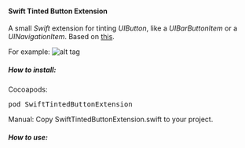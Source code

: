<h4>Swift Tinted Button Extension</h4>

A small <i>Swift</i> extension for tinting <i>UIButton</i>, like a <i>UIBarButtonItem</i> or a <i>UINavigationItem</i>. Based on <a href="https://github.com/filipstefansson/UITintedButton">this</a>.

For example:
![alt tag](https://raw.github.com/maximbilan/SwiftTintedButtonExtension/master/img/4.png)

<h5>How to install:</h5>
Cocoapods:
<pre>
pod SwiftTintedButtonExtension
</pre>
Manual:
Copy SwiftTintedButtonExtension.swift to your project.

<h5>How to use:</h5>
<pre>
</pre>
